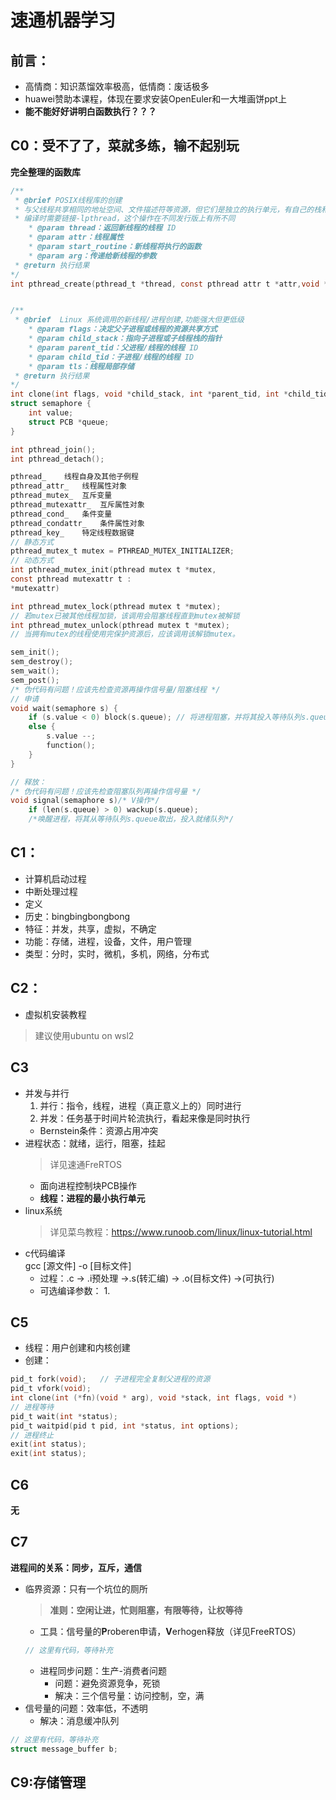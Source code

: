 # 速通机器学习
## 前言：
* 高情商：知识蒸馏效率极高，低情商：废话极多
* huawei赞助本课程，体现在要求安装OpenEuler和一大堆画饼ppt上
* **能不能好好讲明白函数执行？？？**
## C0：受不了了，**菜就多练，输不起别玩**
**完全整理的函数库**
```c
/**
 * @brief POSIX线程库的创建
 * 与父线程共享相同的地址空间、文件描述符等资源，但它们是独立的执行单元，有自己的栈和寄存器状态
 * 编译时需要链接-lpthread，这个操作在不同发行版上有所不同
    * @param thread：返回新线程的线程 ID 
    * @param attr：线程属性
    * @param start_routine：新线程将执行的函数
    * @param arg：传递给新线程的参数
 * @return 执行结果
*/
int pthread_create(pthread_t *thread, const pthread attr t *attr,void *(*start rtn) (void*), void * arg);


/**
 * @brief  Linux 系统调用的新线程/进程创建,功能强大但更低级
    * @param flags：决定父子进程或线程的资源共享方式
    * @param child_stack：指向子进程或子线程栈的指针
    * @param parent_tid：父进程/线程的线程 ID
    * @param child_tid：子进程/线程的线程 ID
    * @param tls：线程局部存储
 * @return 执行结果
*/
int clone(int flags, void *child_stack, int *parent_tid, int *child_tid, unsigned long tls);
struct semaphore {
    int value;
    struct PCB *queue;
}

int pthread_join();
int pthread_detach();

pthread_    线程自身及其他子例程
pthread_attr_   线程属性对象
pthread_mutex_  互斥变量
pthread_mutexattr_  互斥属性对象
pthread_cond_   条件变量
pthread_condattr_   条件属性对象
pthread_key_    特定线程数据键
// 静态方式
pthread_mutex_t mutex = PTHREAD_MUTEX_INITIALIZER;
// 动态方式
int pthread_mutex_init(pthread mutex t *mutex,
const pthread mutexattr t :
*mutexattr)

int pthread_mutex_lock(pthread mutex t *mutex);
// 若mutex已被其他线程加锁，该调用会阻塞线程直到mutex被解锁
int pthread_mutex_unlock(pthread mutex t *mutex);
// 当拥有mutex的线程使用完保护资源后，应该调用该解锁mutex。

sem_init();
sem_destroy();
sem_wait();
sem_post();
/* 伪代码有问题！应该先检查资源再操作信号量/阻塞线程 */
// 申请
void wait(semaphore s) {
    if (s.value < 0) block(s.queue); // 将进程阻塞，并将其投入等待队列s.queue */
    else {
        s.value --;
        function();
    }
}

// 释放：
/* 伪代码有问题！应该先检查阻塞队列再操作信号量 */
void signal(semaphore s)/* V操作*/
    if (len(s.queue) > 0) wackup(s.queue);
    /*唤醒进程，将其从等待队列s.queue取出，投入就绪队列*/
```
## C1：
* 计算机启动过程
* 中断处理过程
* 定义
* 历史：bingbingbongbong
* 特征：并发，共享，虚拟，不确定
* 功能：存储，进程，设备，文件，用户管理
* 类型：分时，实时，微机，多机，网络，分布式
## C2：
* 虚拟机安装教程
> 建议使用ubuntu on wsl2
## C3
* 并发与并行
    1. 并行：指令，线程，进程（真正意义上的）同时进行
    1. 并发：任务基于时间片轮流执行，看起来像是同时执行
    * Bernstein条件：资源占用冲突
* 进程状态：就绪，运行，阻塞，挂起
    > 详见速通FreRTOS  
    * 面向进程控制块PCB操作
    * **线程：进程的最小执行单元**
* linux系统
    > 详见菜鸟教程：https://www.runoob.com/linux/linux-tutorial.html
* c代码编译  
    gcc [源文件] -o [目标文件]
    * 过程：.c -> .i预处理 ->.s(转汇编) -> .o(目标文件) ->(可执行)
    * 可选编译参数：
        1. 
## C5
* 线程：用户创建和内核创建
* 创建：
```c
pid_t fork(void);   // 子进程完全复制父进程的资源
pid_t vfork(void);
int clone(int (*fn)(void * arg), void *stack, int flags, void *)
// 进程等待
pid_t wait(int *status);
pid_t waitpid(pid t pid, int *status, int options);
// 进程终止
exit(int status);
exit(int status);
```

## C6
**无**

## C7
**进程间的关系：同步，互斥，通信**
* 临界资源：只有一个坑位的厕所
    > **准则：空闲让进，忙则阻塞，有限等待，让权等待**
    * 工具：信号量的**P**roberen申请，**V**erhogen释放（详见FreeRTOS）
    ```c
    // 这里有代码，等待补充
    ```
    * 进程同步问题：生产-消费者问题
        * 问题：避免资源竞争，死锁
        * 解决：三个信号量：访问控制，空，满
* 信号量的问题：效率低，不透明
    * 解决：消息缓冲队列
```c
// 这里有代码，等待补充
struct message_buffer b;
```

## C9:存储管理